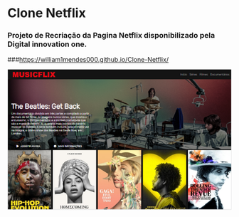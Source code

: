 
# Clone Netflix

### Projeto de Recriação da Pagina Netflix disponibilizado pela Digital innovation one.

###https://william1mendes000.github.io/Clone-Netflix/

<img src="img/readme.png">
 

